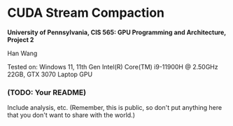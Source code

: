 CUDA Stream Compaction
======================

**University of Pennsylvania, CIS 565: GPU Programming and Architecture, Project 2**

Han Wang

Tested on: Windows 11, 11th Gen Intel(R) Core(TM) i9-11900H @ 2.50GHz 22GB, GTX 3070 Laptop GPU

### (TODO: Your README)

Include analysis, etc. (Remember, this is public, so don't put
anything here that you don't want to share with the world.)

